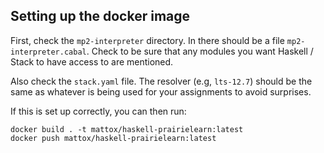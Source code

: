 Setting up the docker image
---------------------------

First, check the `mp2-interpreter` directory.  In there should
be a file `mp2-interpreter.cabal`.  Check to be sure that any
modules you want Haskell / Stack to have access to are mentioned.

Also check the `stack.yaml` file.  The resolver (e.g, `lts-12.7`)
should be the same as whatever is being used for your assignments
to avoid surprises.

If this is set up correctly, you can then run:

```
docker build . -t mattox/haskell-prairielearn:latest
docker push mattox/haskell-prairielearn:latest
```
